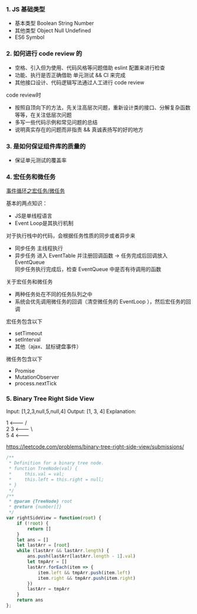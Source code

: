 

### 1. JS 基础类型

- 基本类型 Boolean String Number
- 其他类型 Object Null Undefined
- ES6 Symbol

### 2. 如何进行 code review 的  
- 空格、引入但为使用、代码风格等问题借助 eslint 配置来进行检查
- 功能、执行是否正确借助 单元测试 && CI 来完成
- 其他接口设计、代码逻辑写法通过人工进行 code review

code review时
- 按照自顶向下的方法，先关注高层次问题，重新设计类的接口、分解复杂函数等等，在关注低层次问题
- 多写一些代码示例和常见问题的总结
- 说明真实存在的问题而非指责 && 真诚表扬写的好的地方


### 3. 是如何保证组件库的质量的
- 保证单元测试的覆盖率


### 4. 宏任务和微任务

[事件循环之宏任务/微任务](https://juejin.im/post/5b498d245188251b193d4059)

基本的两点知识：
- JS是单线程语言
- Event Loop是其执行机制

对于执行栈中的代码，会根据任务性质的同步或者异步来
- 同步任务 主线程执行
- 异步任务 进入 EventTable 并注册回调函数 -> 任务完成后回调放入 EventQueue  
同步任务执行完成后，检查 EventQueue 中是否有待调用的函数

关于宏任务和微任务
- 两种任务处在不同的任务队列之中
- 系统会优先调用微任务的回调（清空微任务的 EventLoop ），然后宏任务的回调

宏任务包含以下
- setTimeout
- setInterval
- 其他（ajax、鼠标键盘事件）

微任务包含以下
- Promise
- MutationObserver
- process.nextTick


### 5. Binary Tree Right Side View

Input: [1,2,3,null,5,null,4]
Output: [1, 3, 4]
Explanation:

   1            <---
 /   \
2     3         <---
 \     \
  5     4       <---

https://leetcode.com/problems/binary-tree-right-side-view/submissions/

``` javascript
/**
 * Definition for a binary tree node.
 * function TreeNode(val) {
 *     this.val = val;
 *     this.left = this.right = null;
 * }
 */
/**
 * @param {TreeNode} root
 * @return {number[]}
 */
var rightSideView = function(root) {
    if (!root) {
        return []
    }
    let ans = []
    let lastArr = [root]
    while (lastArr && lastArr.length) {
        ans.push(lastArr[lastArr.length - 1].val)
        let tmpArr = []
        lastArr.forEach(item => {
            item.left && tmpArr.push(item.left)
            item.right && tmpArr.push(item.right)
        })
        lastArr = tmpArr
    }
    return ans
};
```
